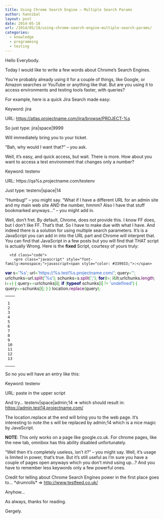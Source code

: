 ```yaml
---
title: Using Chrome Search Engine – Multiple Search Params
author: hannibal
layout: post
date: 2014-05-18
url: /2014/05/18/using-chrome-search-engine-multiple-search-params/
categories:
  - knowledge
  - programming
  - testing
---
```

Hello Everybody.

Today I would like to write a few words about Chrome&#8217;s Search Engines.

You&#8217;re probably already using it for a couple of things, like Google, or Amazon searches or YouTube or anything like that. But are you using it to access environments and testing tools faster, with queries?

<!--more-->

For example, here is a quick Jira Search made easy:

Keyword: jira
  
URL: https://atlas.projectname.com/jira/browse/PROJECT-%s

So just type: jira|space|9999

Will immediately bring you to your ticket.

&#8220;Bah, why would I want that?&#8221; &#8211; you ask.

Well, it&#8217;s easy, and quick access, but wait. There is more. How about you want to access a test environment that changes only a number?

Keyword: testenv
  
URL: https://qa%s.projectname.com/testenv

Just type: testenv|space|14

&#8220;Humbug!&#8221; &#8211; you might say. &#8220;What if I have a different URL for an admin site and my main web site AND the number, hmmm? Also I have that stuff bookmarked anyways&#8230;&#8221; &#8211; you might add in.

Well, don&#8217;t fret. By default, Chrome, does not provide this. I know FF does, but I don&#8217;t like FF. That&#8217;s that. So I have to make due with what I have. And indeed there is a solution for using multiple search parameters. It&#8217;s is a JavaScript you can add in into the URL part and Chrome will interpret that. You can find that JavaScript in a few posts but you will find that THAT script is actually Wrong. Here is the **fixed** Script, courtesy of yours truly:

<div class="wp_syntax">
  <table>
    <tr>
      <td class="line_numbers">
        <pre>1
2
3
4
5
6
7
8
9
10
11
12
13
</pre>
      </td>
      
      <td class="code">
        <pre class="javascript" style="font-family:monospace;">javascript<span style="color: #339933;">:</span>
<span style="color: #000066; font-weight: bold;">var</span> s<span style="color: #339933;">=</span><span style="color: #3366CC;">'%s'</span><span style="color: #339933;">;</span>
url<span style="color: #339933;">=</span><span style="color: #3366CC;">'https://%s.test%s.projectname.com/'</span><span style="color: #339933;">;</span>
query<span style="color: #339933;">=</span><span style="color: #3366CC;">''</span><span style="color: #339933;">;</span>
urlchunks<span style="color: #339933;">=</span>url.<span style="color: #660066;">split</span><span style="color: #009900;">&#40;</span><span style="color: #3366CC;">'%s'</span><span style="color: #009900;">&#41;</span><span style="color: #339933;">;</span>
schunks<span style="color: #339933;">=</span>s.<span style="color: #660066;">split</span><span style="color: #009900;">&#40;</span><span style="color: #3366CC;">';'</span><span style="color: #009900;">&#41;</span><span style="color: #339933;">;</span>
<span style="color: #000066; font-weight: bold;">for</span><span style="color: #009900;">&#40;</span>i<span style="color: #339933;">=</span><span style="color: #CC0000;"></span><span style="color: #339933;">;</span> i<span style="color: #339933;">&</span>lt<span style="color: #339933;">;</span>urlchunks.<span style="color: #660066;">length</span><span style="color: #339933;">;</span> i<span style="color: #339933;">++</span><span style="color: #009900;">&#41;</span> <span style="color: #009900;">&#123;</span>
	query<span style="color: #339933;">+=</span>urlchunks<span style="color: #009900;">&#91;</span>i<span style="color: #009900;">&#93;</span><span style="color: #339933;">;</span>
	<span style="color: #000066; font-weight: bold;">if</span> <span style="color: #009900;">&#40;</span><span style="color: #000066; font-weight: bold;">typeof</span> schunks<span style="color: #009900;">&#91;</span>i<span style="color: #009900;">&#93;</span> <span style="color: #339933;">!=</span> <span style="color: #3366CC;">'undefined'</span><span style="color: #009900;">&#41;</span> <span style="color: #009900;">&#123;</span>
		query<span style="color: #339933;">+=</span>schunks<span style="color: #009900;">&#91;</span>i<span style="color: #009900;">&#93;</span><span style="color: #339933;">;</span>
	<span style="color: #009900;">&#125;</span>
<span style="color: #009900;">&#125;</span>
location.<span style="color: #660066;">replace</span><span style="color: #009900;">&#40;</span>query<span style="color: #009900;">&#41;</span><span style="color: #339933;">;</span></pre>
      </td>
    </tr>
  </table>
</div>

So no you will have an entry like this:

Keyword: testenv
  
URL: paste in the upper script

And try&#8230; testenv|space|admin;14 => which should result in: https://admin.test14.projectname.com/

The location.replace at the end will bring you to the web page. It&#8217;s interesting to note the s will be replaced by admin;14 which is a nice magic by JavaScript.

**NOTE**: This only works on a page like google.co.uk. For chrome pages, like the new tab, omnibox has this ability disabled unfortunately.

&#8220;Well then it&#8217;s completely useless, isn&#8217;t it?&#8221; &#8211; you might say. Well, it&#8217;s usage is limited in power, that&#8217;s true. But it&#8217;s still useful as I&#8217;m sure you have a couple of pages open anyways which you don&#8217;t mind using up&#8230;? And you have to remember less keywords only a few powerful ones.

Credit for telling about Chrome Search Engines power in the first place goes to&#8230; \*drumrolls\* => <a href="http://www.testfeed.co.uk/" target="_blank">http://www.testfeed.co.uk/</a>

Anyhow&#8230;
  
As always, thanks for reading.
  
Gergely.
